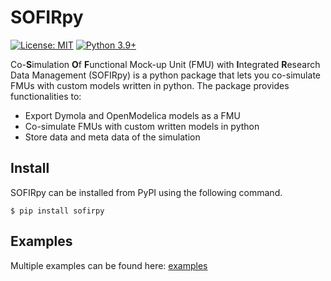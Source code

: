 # SOFIRpy
[![License: MIT](https://img.shields.io/badge/License-MIT-yellow.svg)](https://opensource.org/licenses/MIT)
[![Python 3.9+](https://img.shields.io/badge/python-3.9+-blue.svg)](https://www.python.org/downloads/)

Co-**S**imulation **O**f **F**unctional Mock-up Unit (FMU) with **I**ntegrated
**R**esearch Data Management (SOFIRpy) is a python package that lets you co-simulate FMUs with custom models written in python.
The package provides functionalities to:
- Export Dymola and OpenModelica models as a FMU
- Co-simulate FMUs with custom written models in python
- Store data and meta data of the simulation

 ## Install
SOFIRpy can be installed from PyPI using the following command.
```console
$ pip install sofirpy
```
## Examples
Multiple examples can be found here: [examples](https://git.rwth-aachen.de/sofirpy/sofirpy/-/tree/master/examples)
